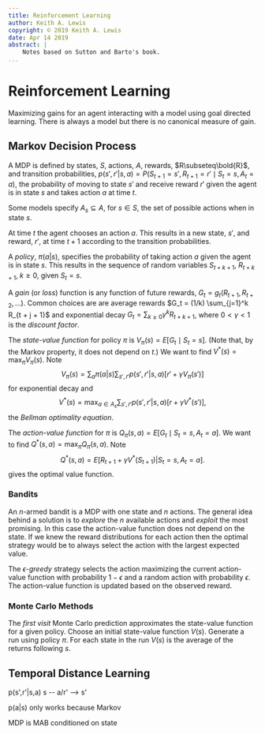 ```yaml
---
title: Reinforcement Learning 
author: Keith A. Lewis
copyright: © 2019 Keith A. Lewis
date: Apr 14 2019
abstract: |
	Notes based on Sutton and Barto's book.
...
```

# Reinforcement Learning

Maximizing gains for an agent interacting with a model using goal
directed learning.  There is always a model but there is no canonical
measure of gain.

## Markov Decision Process

A MDP is defined by states, $S$, actions, $A$, rewards,
$R\subseteq\bold{R}$, and transition probabilities, $p(s',r'|s,a) =
P(S_{t+1} = s', R_{t+1} = r'\mid S_t = s, A_t = a)$, the probability
of moving to state $s'$ and receive reward $r'$ given the agent is in
state $s$ and takes action $a$ at time $t$.

Some models specify $A_s\subseteq A$, for $s\in S$, the set of possible
actions when in state $s$.

At time $t$ the agent chooses an action $a$. This results in a new
state, $s'$, and reward, $r'$, at time $t+1$ according to the transition
probabilities.

A _policy_, $\pi(a|s)$, specifies the probability of taking action $a$
given the agent is in state $s$. This results in the sequence of random
variables $S_{t + k + 1}$, $R_{t + k + 1}$, $k\ge0$, given $S_t = s$.

A _gain_ (or _loss_) function is any function of future rewards, $G_t =
g_t(R_{t+1}, R_{t+2}, \ldots)$. Common choices are are average rewards
$G_t = (1/k) \sum_{j=1}^k R_{t + j + 1}$ and exponential decay $G_t =
\sum_{k\ge0} \gamma^k R_{t + k + 1}$, where $0<\gamma<1$ is the _discount
factor_.

The _state-value function_ for policy $\pi$ is $V_\pi(s) = E[G_t\mid
S_t = s]$.  (Note that, by the Markov property, it does not depend on $t$.)
We want to
find $V^*(s) = \max_\pi V_\pi(s)$.
Note
$$
V_\pi(s) = \sum_a \pi(a|s) \sum_{s',r'} p(s',r'|s,a)[r' + \gamma V_\pi(s')]
$$
for exponential decay and
$$
V^*(s) = \max_{a\in A_s} \sum_{s',r'} p(s',r'|s,a)[r + \gamma V^*(s')],
$$
the _Bellman optimality equation_.

The _action-value function_ for $\pi$ is
$Q_\pi(s,a) = E[G_t\mid S_t = s, A_t = a]$.
We want to find $Q^*(s,a) = \max_\pi Q_\pi(s,a)$.
Note
$$
Q^*(s,a) = E[R_{t+1} + \gamma V^*(S_{t+1})|S_t = s, A_t = a].
$$
gives the optimal value function.

### Bandits

An $n$-armed bandit is a MDP with one state and $n$ actions. The general
idea behind a solution is to _explore_ the $n$ available actions and
_exploit_ the most promising. In this case the action-value function does
not depend on the state.  If we knew the reward distributions for each
action then the optimal strategy would be to always select the action
with the largest expected value.

The _$\epsilon$-greedy_ strategy selects the action maximizing the current
action-value function with probability $1-\epsilon$ and a random action
with probability $\epsilon$. The action-value function is updated based
on the observed reward.

### Monte Carlo Methods

The _first visit_ Monte Carlo prediction approximates the state-value function for a given policy.
Choose an initial state-value function $V(s)$. Generate a run using policy $\pi$. For each
state in the run $V(s)$ is the average of the returns following $s$.

## Temporal Distance Learning

p(s',r'|s,a) s -- a/r' --> s'

p(a|s) only works because Markov

MDP is MAB conditioned on state
